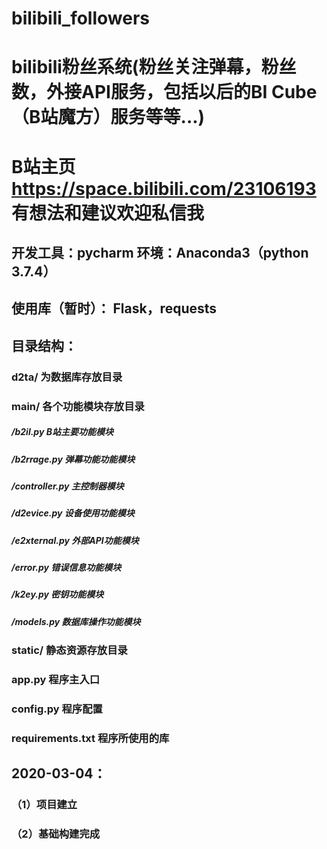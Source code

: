 # bilibili_followers
# bilibili粉丝系统(粉丝关注弹幕，粉丝数，外接API服务，包括以后的BI Cube（B站魔方）服务等等...) 
# B站主页 https://space.bilibili.com/23106193 有想法和建议欢迎私信我
## 开发工具：pycharm 环境：Anaconda3（python 3.7.4）  
## 使用库（暂时）： Flask，requests  

## 目录结构：
### d2ta/ 为数据库存放目录  
### main/ 各个功能模块存放目录    
##### /b2il.py B站主要功能模块    
##### /b2rrage.py 弹幕功能功能模块   
##### /controller.py 主控制器模块  
##### /d2evice.py 设备使用功能模块   
##### /e2xternal.py 外部API功能模块
##### /error.py 错误信息功能模块 
##### /k2ey.py 密钥功能模块    
##### /models.py 数据库操作功能模块   
### static/ 静态资源存放目录    
### app.py 程序主入口    
### config.py 程序配置  
### requirements.txt 程序所使用的库    
## 2020-03-04： 
### （1）项目建立
### （2）基础构建完成
